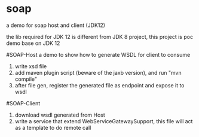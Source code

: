 # soap
a demo for soap host and client (JDK12)

the lib required for JDK 12 is different from JDK 8 project, this project is poc demo base on JDK 12



#SOAP-Host
a demo to show how to generate WSDL for client to consume
1. write xsd file
2. add maven plugin script (beware of the jaxb version), and run "mvn compile"
3. after file gen, register the generated file as endpoint and expose it to wsdl

#SOAP-Client
1. download wsdl generated from Host
2. write a service that extend WebServiceGatewaySupport, this file will act as a template to do remote call

